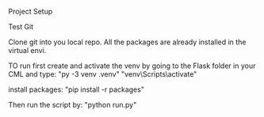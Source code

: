 Project Setup

Test Git

Clone git into you local repo. 
All the packages are already installed in the virtual envi.

TO run first create and activate the venv by going to the Flask folder in your CML and type:
"py -3 venv .venv"
"venv\Scripts\activate"

install packages:
"pip install -r packages"

Then run the script by: "python run.py" 
